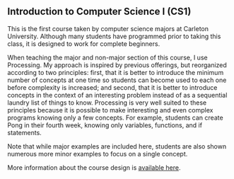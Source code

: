 
## Introduction to Computer Science I (CS1)
This is the first course taken by computer science majors at Carleton University.  Although many students have programmed prior to taking this class, it is designed to work for complete beginners.

When teaching the major and non-major section of this course, I use Processing.  My approach is inspired by previous offerings, but reorganized according to two principles: first, that it is better to introduce the minimum number of concepts at one time so students can become used to each one before complexity is increased; and second, that it is better to introduce concepts in the context of an interesting problem instead of as a sequential laundry list of things to know.   Processing is very well suited to these principles because it is possible to make interesting and even complex programs knowing only a few concepts.  For example, students can create Pong in their fourth week, knowing only variables, functions, and if statements.

Note that while major examples are included here, students are also shown numerous more minor examples to focus on a single concept.

More information about the course design is [available here](http://gailcarmichael.com/teaching/coursedesign/cs1).
